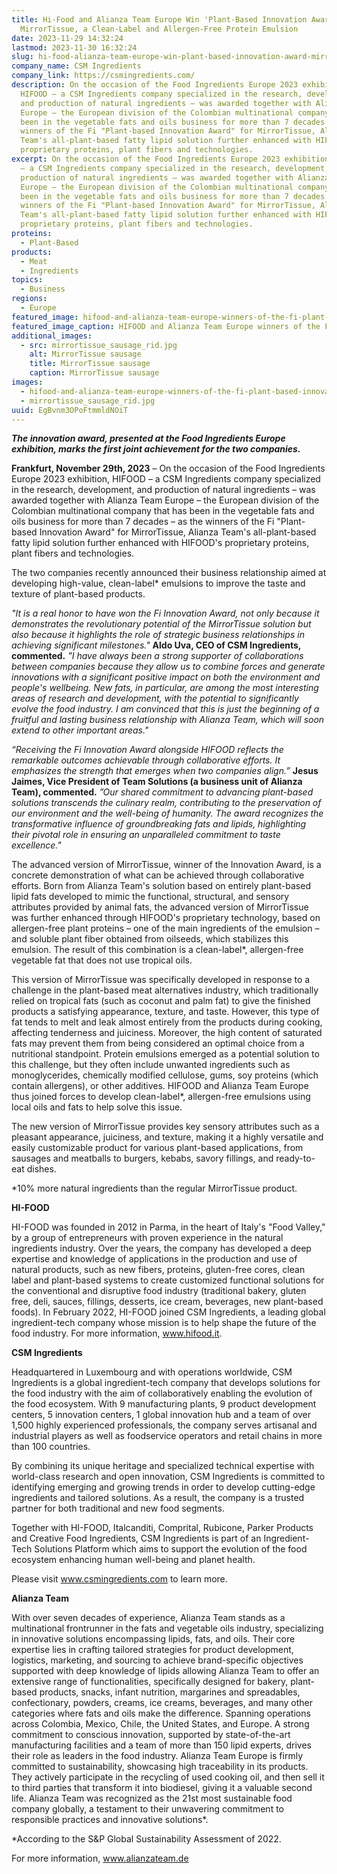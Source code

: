 ```yaml
---
title: Hi-Food and Alianza Team Europe Win 'Plant-Based Innovation Award' for
  MirrorTissue, a Clean-Label and Allergen-Free Protein Emulsion
date: 2023-11-29 14:32:24
lastmod: 2023-11-30 16:32:24
slug: hi-food-alianza-team-europe-win-plant-based-innovation-award-mirrortissue-clean-label-allergen-free-protein-emulsion
company_name: CSM Ingredients
company_link: https://csmingredients.com/
description: On the occasion of the Food Ingredients Europe 2023 exhibition,
  HIFOOD – a CSM Ingredients company specialized in the research, development,
  and production of natural ingredients – was awarded together with Alianza Team
  Europe – the European division of the Colombian multinational company that has
  been in the vegetable fats and oils business for more than 7 decades – as the
  winners of the Fi "Plant-based Innovation Award" for MirrorTissue, Alianza
  Team's all-plant-based fatty lipid solution further enhanced with HIFOOD's
  proprietary proteins, plant fibers and technologies.
excerpt: On the occasion of the Food Ingredients Europe 2023 exhibition, HIFOOD
  – a CSM Ingredients company specialized in the research, development, and
  production of natural ingredients – was awarded together with Alianza Team
  Europe – the European division of the Colombian multinational company that has
  been in the vegetable fats and oils business for more than 7 decades – as the
  winners of the Fi "Plant-based Innovation Award" for MirrorTissue, Alianza
  Team's all-plant-based fatty lipid solution further enhanced with HIFOOD's
  proprietary proteins, plant fibers and technologies.
proteins:
  - Plant-Based
products:
  - Meat
  - Ingredients
topics:
  - Business
regions:
  - Europe
featured_image: hifood-and-alianza-team-europe-winners-of-the-fi-plant-based-innovation-award.jpg
featured_image_caption: HIFOOD and Alianza Team Europe winners of the Fi Plant-Based Innovation Award
additional_images:
  - src: mirrortissue_sausage_rid.jpg
    alt: MirrorTissue sausage
    title: MirrorTissue sausage
    caption: MirrorTissue sausage
images:
  - hifood-and-alianza-team-europe-winners-of-the-fi-plant-based-innovation-award.jpg
  - mirrortissue_sausage_rid.jpg
uuid: EgBvnm3OPoFtmmldNOiT
---
```

***The innovation award, presented at the Food Ingredients Europe exhibition, marks the first joint achievement for the two companies.***

**Frankfurt, November 29th, 2023** – On the occasion of the Food Ingredients Europe 2023 exhibition, HIFOOD – a CSM Ingredients company specialized in the research, development, and production of natural ingredients – was awarded together with Alianza Team Europe – the European division of the Colombian multinational company that has been in the vegetable fats and oils business for more than 7 decades – as the winners of the Fi "Plant-based Innovation Award" for MirrorTissue, Alianza Team's all-plant-based fatty lipid solution further enhanced with HIFOOD's proprietary proteins, plant fibers and technologies.

The two companies recently announced their business relationship aimed at developing high-value, clean-label* emulsions to improve the taste and texture of plant-based products.

*"It is a real honor to have won the Fi Innovation Award, not only because it demonstrates the revolutionary potential of the MirrorTissue solution but also because it highlights the role of strategic business relationships in achieving significant milestones."* **Aldo Uva, CEO of CSM Ingredients, commented.** *"I have always been a strong supporter of collaborations between companies because they allow us to combine forces and generate innovations with a significant positive impact on both the environment and people's wellbeing. New fats, in particular, are among the most interesting areas of research and development, with the potential to significantly evolve the food industry. I am convinced that this is just the beginning of a fruitful and lasting business relationship with Alianza Team, which will soon extend to other important areas."*

*“Receiving the Fi Innovation Award alongside HIFOOD reflects the remarkable outcomes achievable through collaborative efforts. It emphasizes the strength that emerges when two companies align.”* **Jesus Jaimes, Vice President of Team Solutions (a business unit of Alianza Team), commented.** *”Our shared commitment to advancing plant-based solutions transcends the culinary realm, contributing to the preservation of our environment and the well-being of humanity. The award recognizes the transformative influence of groundbreaking fats and lipids, highlighting their pivotal role in ensuring an unparalleled commitment to taste excellence."*

The advanced version of MirrorTissue, winner of the Innovation Award, is a concrete demonstration of what can be achieved through collaborative efforts. Born from Alianza Team's solution based on entirely plant-based lipid fats developed to mimic the functional, structural, and sensory attributes provided by animal fats, the advanced version of MirrorTissue was further enhanced through HIFOOD's proprietary technology, based on allergen-free plant proteins – one of the main ingredients of the emulsion – and soluble plant fiber obtained from oilseeds, which stabilizes this emulsion. The result of this combination is a clean-label*, allergen-free vegetable fat that does not use tropical oils.

This version of MirrorTissue was specifically developed in response to a challenge in the plant-based meat alternatives industry, which traditionally relied on tropical fats (such as coconut and palm fat) to give the finished products a satisfying appearance, texture, and taste. However, this type of fat tends to melt and leak almost entirely from the products during cooking, affecting tenderness and juiciness. Moreover, the high content of saturated fats may prevent them from being considered an optimal choice from a nutritional standpoint. Protein emulsions emerged as a potential solution to this challenge, but they often include unwanted ingredients such as monoglycerides, chemically modified cellulose, gums, soy proteins (which contain allergens), or other additives. HIFOOD and Alianza Team Europe thus joined forces to develop clean-label*, allergen-free emulsions using local oils and fats to help solve this issue.

The new version of MirrorTissue provides key sensory attributes such as a pleasant appearance, juiciness, and texture, making it a highly versatile and easily customizable product for various plant-based applications, from sausages and meatballs to burgers, kebabs, savory fillings, and ready-to-eat dishes.

\*10% more natural ingredients than the regular MirrorTissue product.

**HI-FOOD**

HI-FOOD was founded in 2012 in Parma, in the heart of Italy's "Food Valley," by a group of entrepreneurs with proven experience in the natural ingredients industry. Over the years, the company has developed a deep expertise and knowledge of applications in the production and use of natural products, such as new fibers, proteins, gluten-free cores, clean label and plant-based systems to create customized functional solutions for the conventional and disruptive food industry (traditional bakery, gluten free, deli, sauces, fillings, desserts, ice cream, beverages, new plant-based foods). In February 2022, HI-FOOD joined CSM Ingredients, a leading global ingredient-tech company whose mission is to help shape the future of the food industry. For more information, www.hifood.it.

**CSM Ingredients**

Headquartered in Luxembourg and with operations worldwide, CSM Ingredients is a global ingredient-tech company that develops solutions for the food industry with the aim of collaboratively enabling the evolution of the food ecosystem. With 9 manufacturing plants, 9 product development centers, 5 innovation centers, 1 global innovation hub and a team of over 1,500 highly experienced professionals, the company serves artisanal and industrial players as well as foodservice operators and retail chains in more than 100 countries. 

By combining its unique heritage and specialized technical expertise with world-class research and open innovation, CSM Ingredients is committed to identifying emerging and growing trends in order to develop cutting-edge ingredients and tailored solutions. As a result, the company is a trusted partner for both traditional and new food segments. 

Together with HI-FOOD, Italcanditi, Comprital, Rubicone, Parker Products and Creative Food Ingredients, CSM Ingredients is part of an Ingredient-Tech Solutions Platform which aims to support the evolution of the food ecosystem enhancing human well-being and planet health. 

Please visit www.csmingredients.com to learn more.

**Alianza Team**

With over seven decades of experience, Alianza Team stands as a multinational frontrunner in the fats and vegetable oils industry, specializing in innovative solutions encompassing lipids, fats, and oils. Their core expertise lies in crafting tailored strategies for product development, logistics, marketing, and sourcing to achieve brand-specific objectives supported with deep knowledge of lipids allowing Alianza Team to offer an extensive range of functionalities, specifically designed for bakery, plant-based products, snacks, infant nutrition, margarines and spreadables, confectionary, powders, creams, ice creams, beverages, and many other categories where fats and oils make the difference. Spanning operations across Colombia, Mexico, Chile, the United States, and Europe. A strong commitment to conscious innovation, supported by state-of-the-art manufacturing facilities and a team of more than 150 lipid experts, drives their role as leaders in the food industry. Alianza Team Europe is firmly committed to sustainability, showcasing high traceability in its products. They actively participate in the recycling of used cooking oil, and then sell it to third parties that transform it into biodiesel, giving it a valuable second life. Alianza Team was recognized as the 21st most sustainable food company globally, a testament to their unwavering commitment to responsible practices and innovative solutions*.

\*According to the S&P Global Sustainability Assessment of 2022.

For more information, www.alianzateam.de
